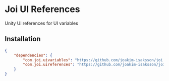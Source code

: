 # Joi UI References

Unity UI references for UI variables

## Installation

```json
{
    "dependencies": {
        "com.joi.uivariables": "https://github.com/joakim-isaksson/joi.git#joi-uivariables",
        "com.joi.uireferences": "https://github.com/joakim-isaksson/joi.git#joi-uireferences"
    }
}
```

